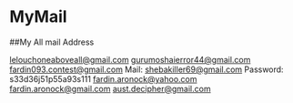 # MyMail
##My All mail Address

lelouchoneaboveall@gmail.com
gurumoshaierror44@gmail.com
fardin093.contest@gmail.com
Mail: shebakiller69@gmail.com
Password: s33d36j51p55a93s111
fardin.aronock@yahoo.com
fardin.aronock@gmail.com
aust.decipher@gmail.com
